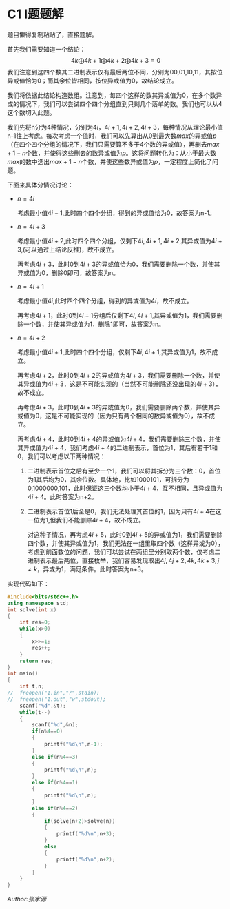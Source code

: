 # C1 I题题解

题目懒得复制粘贴了，直接题解。

首先我们需要知道一个结论：
$$
4k \bigoplus 4k+1 \bigoplus 4k+2 \bigoplus 4k+3 = 0
$$
我们注意到这四个数其二进制表示仅有最后两位不同，分别为00,01,10,11，其按位异或值恰为0；而其余位皆相同，按位异或值为0，故结论成立。

我们将依据此结论构造数组。注意到，每四个这样的数其异或值为0，在多个数异或的情况下，我们可以尝试四个四个分组直到只剩几个落单的数。我们也可以从4这个数切入此题。

我们先将n分为4种情况，分别为$4i，4i+1,4i+2,4i+3$，每种情况从理论最小值n-1往上考虑。每次考虑一个值时，我们可以先算出从0到最大数$max$的异或值$p$（在四个四个分组的情况下，我们只需要算不多于4个数的异或值），再删去$max+1-n$个数，并使得这些删去的数异或值为$p$。这将问题转化为：从小于最大数$max$的数中选出$max+1-n$个数，并使这些数异或值为$p$，一定程度上简化了问题。

下面来具体分情况讨论：

- $n=4i$

  考虑最小值$4i-1$,此时四个四个分组，得到的异或值恰为0，故答案为n-1。

- $n=4i+3$

  考虑最小值$4i+2$,此时四个四个分组，仅剩下$4i,4i+1,4i+2$,其异或值为$4i+3$,(可以通过上结论反推)，故不成立。

  再考虑$4i+3$，此时0到$4i+3$的异或值恰为0，我们需要删除一个数，并使其异或值为0，删除0即可，故答案为n。

- $n=4i+1$

  考虑最小值$4i$,此时四个四个分组，得到的异或值为$4i$，故不成立。

  再考虑$4i+1$，此时0到$4i+1$分组后仅剩下$4i,4i+1$,其异或值为1，我们需要删除一个数，并使其异或值为1，删除1即可，故答案为n。

- $n=4i+2$

  考虑最小值$4i+1$,此时四个四个分组，仅剩下$4i,4i+1$,其异或值为$1$，故不成立。

  再考虑$4i+2$，此时0到$4i+2$的异或值为$4i+3$，我们需要删除一个数，并使其异或值为$4i+3$，这是不可能实现的（当然不可能删除还没出现的$4i+3$），故不成立。

  再考虑$4i+3$，此时0到$4i+3$的异或值为$0$，我们需要删除两个数，并使其异或值为$0$，这是不可能实现的（因为只有两个相同的数异或值为0），故不成立。

  再考虑$4i+4$，此时0到$4i+4$的异或值为$4i+4$，我们需要删除三个数，并使其异或值为$4i+4$，我们考虑$4i+4$的二进制表示，首位为1，其后有若干1和0，我们可以考虑以下两种情况：

  1. 二进制表示首位之后有至少一个1，我们可以将其拆分为三个数：0，首位为1其后均为0，其余位数。具体地，比如1000101，可拆分为0,1000000,101，此时保证这三个数均小于$4i+4$，互不相同，且异或值为$4i+4$。此时答案为n+2。

  2. 二进制表示首位1后全是0，我们无法处理其首位的1，因为只有$4i+4$在这一位为1,但我们不能删除$4i+4$，故不成立。

     对这种子情况，再考虑$4i+5$，此时0到$4i+5$的异或值为$1$，我们需要删除四个数，并使其异或值为$1$，我们无法在一组里取四个数（这样异或为0），考虑到前面数位的问题，我们可以尝试在两组里分别取两个数，仅考虑二进制表示最后两位，直接枚举，我们容易发现取出$4j,4j+2,4k,4k+3,j \neq k$，异或为1，满足条件。此时答案为n+3。

实现代码如下：

```c++
#include<bits/stdc++.h>
using namespace std;
int solve(int x)
{
	int res=0;
	while(x>0)
	{
		x>>=1;
		res++;
	}
	return res;
}
int main()
{
	int t,n;
//	freopen("1.in","r",stdin);
//	freopen("1.out","w",stdout);
	scanf("%d",&t);
	while(t--)
	{
		scanf("%d",&n);
		if(n%4==0)
		{
			printf("%d\n",n-1);
		}
		else if(n%4==3)
		{
			printf("%d\n",n);
		}
		else if(n%4==1)
		{
			printf("%d\n",n);
		}
		else if(n%4==2)
		{
			if(solve(n+2)>solve(n))
			{
				printf("%d\n",n+3);
			}
			else
			{
				printf("%d\n",n+2);
			}
		}
	}
}
```

*Author:张家源*
